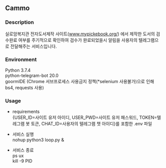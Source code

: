 ## Cammo  

### Description
실로암복지관 전자도서제작 사이트(www.mypickebook.org/) 에서 제작한 도서의 검수완료 여부를 주기적으로 확인하여 검수가 완료되었을시 알림을 사용자의 텔레그램으로 전달해주는 서비스입니다.  

### Environment  
Python 3.7.4  
python-telegram-bot 20.0  
goormIDE (Chrome 서브프로세스 사용금지 정책(*selenium 사용불가)으로 인해 bs4, requests 사용)    

### Usage

- requirements  
  {USER_ID=사이트 유저 아이디, USER_PWD=사이트 유저 패스워드, TOKEN=텔레그램 봇 토큰, CHAT_ID=사용자의 텔레그램 챗 아이디}를 포함한 .env 파일
  
- 서비스 실행  
  nohup python3 loop.py &

- 서비스 종료  
  ps ux  
  kill -9 PID
